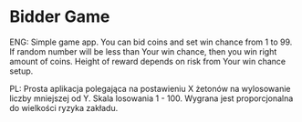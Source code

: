 # Bidder Game

ENG:
Simple game app. You can bid coins and set win chance from 1 to 99.
If random number will be less than Your win chance, then you win right amount of coins.
Height of reward depends on risk from Your win chance setup.

PL:
Prosta aplikacja polegająca na postawieniu X żetonów na wylosowanie liczby
mniejszej od Y. Skala losowania 1 - 100. Wygrana jest proporcjonalna do
wielkości ryzyka zakładu.

